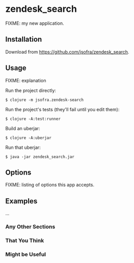 # zendesk_search

FIXME: my new application.

## Installation

Download from https://github.com/jsofra/zendesk_search.

## Usage

FIXME: explanation

Run the project directly:

    $ clojure -m jsofra.zendesk-search

Run the project's tests (they'll fail until you edit them):

    $ clojure -A:test:runner

Build an uberjar:

    $ clojure -A:uberjar

Run that uberjar:

    $ java -jar zendesk_search.jar

## Options

FIXME: listing of options this app accepts.

## Examples

...

### Any Other Sections
### That You Think
### Might be Useful
